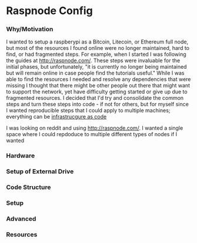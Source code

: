 # Raspnode Config

### Why/Motivation
I wanted to setup a raspberypi as a Bitcoin, Litecoin, or Ethereum full node, but most of the resources I found online were no longer maintained, hard to find, or had fragmented steps. For example, when I started I was following the guides at http://raspnode.com/. These steps were invaluable for the initial phases, but unfortunately, "it is currently no longer being maintained but will remain online in case people find the tutorials useful." While I was able to find the resources I needed and resolve any dependencies that were missing I thought that there might be other people out there that might want to support the network, yet have difficulty getting started or give up due to fragmented resources. I decided that I'd try and consolidate the common steps and turn these steps into code - if not for others, but for myself since I wanted reproducible steps that I could apply to multiple machines; everything can be [infrastrucgure as code](https://en.wikipedia.org/wiki/Infrastructure_as_Code) 

I was looking on reddit and using http://raspnode.com/. I wanted a single space where I could repdoduce to multiple different types of nodes if I wanted

### Hardware

### Setup of External Drive

### Code Structure

### Setup

### Advanced

### Resources
